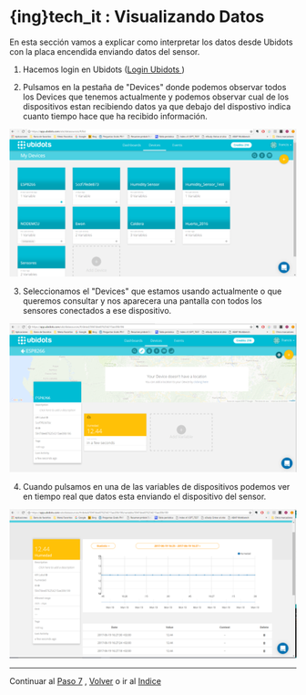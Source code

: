 # {ing}tech_it : Visualizando Datos


En esta sección vamos a explicar como interpretar los datos desde Ubidots con la placa encendida enviando datos del sensor.

1. Hacemos login en Ubidots ([Login Ubidots ](https://app.ubidots.com/accounts/signin/))

2. Pulsamos en la pestaña de "Devices" donde podemos observar todos los Devices que tenemos actualmente y podemos observar cual de los dispositivos estan recibiendo datos ya que debajo del dispostivo indica cuanto tiempo hace que ha recibido información.

![DISPOSITIVOS ACTUALES](./images/device_actuales_ubidots.PNG)

3. Seleccionamos el "Devices" que estamos usando actualmente o que queremos consultar y nos aparecera una pantalla con todos los sensores conectados a ese dispositivo.

![VARIABLES ACTUALES](./images/variables_en_dispositivos.PNG)

4. Cuando pulsamos en una de las variables de dispositivos podemos ver en tiempo real que datos esta enviando el dispositivo del sensor.

![DATOS EN TIEMPO REAL DE UNA VARIABLE](./images/datos_tiempo_real_ubidots.PNG)

---
Continuar al  [Paso 7](./lineas_futuras.md) , [Volver](./programando_placa.md) o ir al [Indice](./index.md)









